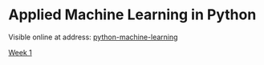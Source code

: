 # Applied Machine Learning in Python

Visible online at address: [python-machine-learning](https://www.coursera.org/learn/python-machine-learning/home/welcome)

[Week 1](week1/README.md)